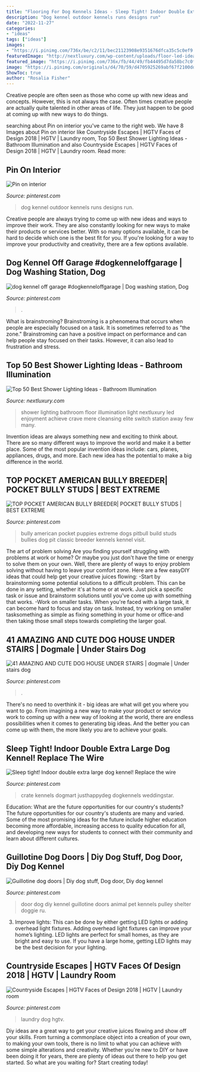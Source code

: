 ```yaml
---
title: "Flooring For Dog Kennels Ideas - Sleep Tight! Indoor Double Extra Large Dog Kennel! Replace The Wire"
description: "Dog kennel outdoor kennels runs designs run"
date: "2022-11-27"
categories:
- "ideas"
tags: ["ideas"]
images:
- "https://i.pinimg.com/736x/be/c2/11/bec21123908e9351676dfca35c5c0ef9.jpg"
featuredImage: "http://nextluxury.com/wp-content/uploads/floor-led-ideas-for-shower-lighting.jpg"
featured_image: "https://i.pinimg.com/736x/fb/44/49/fb44495d7da58bc7c0fa90ce74afc2f0.jpg"
image: "https://i.pinimg.com/originals/d4/70/59/d4705925269abf67f2100ddbbaeb7722.jpg"
ShowToc: true
author: "Rosalia Fisher"
---
```



Creative people are often seen as those who come up with new ideas and concepts. However, this is not always the case. Often times creative people are actually quite talented in other areas of life. They just happen to be good at coming up with new ways to do things.

	

		
searching about Pin on interior you've came to the right web. We have 8 Images about Pin on interior like Countryside Escapes | HGTV Faces of Design 2018 | HGTV | Laundry room, Top 50 Best Shower Lighting Ideas - Bathroom Illumination and also Countryside Escapes | HGTV Faces of Design 2018 | HGTV | Laundry room. Read more:
		
    
## Pin On Interior

<img loading=lazy src="https://i.pinimg.com/736x/22/02/40/220240ce1e3277b63c1aaf20117690ba.jpg" onerror="this.onerror=null;this.src='https://tse4.mm.bing.net/th?id=OIP.xYWWZIwssUcdr1b04E0wSQHaNK&amp;pid=15.1';" alt="Pin on interior">

_Source: pinterest.com_

>dog kennel outdoor kennels runs designs run. 

	

Creative people are always trying to come up with new ideas and ways to improve their work. They are also constantly looking for new ways to make their products or services better. With so many options available, it can be hard to decide which one is the best fit for you. If you're looking for a way to improve your productivity and creativity, there are a few options available.

    
## Dog Kennel Off Garage #dogkenneloffgarage | Dog Washing Station, Dog

<img loading=lazy src="https://i.pinimg.com/736x/fb/44/49/fb44495d7da58bc7c0fa90ce74afc2f0.jpg" onerror="this.onerror=null;this.src='https://tse1.mm.bing.net/th?id=OIP.sHwXxjpX0Xu3Y25A8TladAHaHa&amp;pid=15.1';" alt="dog kennel off garage #dogkenneloffgarage | Dog washing station, Dog">

_Source: pinterest.com_

>. 

	

What is brainstroming?
Brainstroming is a phenomena that occurs when people are especially focused on a task. It is sometimes referred to as "the zone." Brainstroming can have a positive impact on performance and can help people stay focused on their tasks. However, it can also lead to frustration and stress.

    
## Top 50 Best Shower Lighting Ideas - Bathroom Illumination

<img loading=lazy src="http://nextluxury.com/wp-content/uploads/floor-led-ideas-for-shower-lighting.jpg" onerror="this.onerror=null;this.src='https://tse1.mm.bing.net/th?id=OIP.qy6ts9c82_mT6z-OzhUAFQAAAA&amp;pid=15.1';" alt="Top 50 Best Shower Lighting Ideas - Bathroom Illumination">

_Source: nextluxury.com_

>shower lighting bathroom floor illumination light nextluxury led enjoyment achieve crave mere cleansing elite switch station away few many. 

	

Invention ideas are always something new and exciting to think about. There are so many different ways to improve the world and make it a better place. Some of the most popular invention ideas include: cars, planes, appliances, drugs, and more. Each new idea has the potential to make a big difference in the world.

    
## TOP POCKET AMERICAN BULLY BREEDER| POCKET BULLY STUDS | BEST EXTREME

<img loading=lazy src="https://i.pinimg.com/736x/55/2c/ee/552ceed3fb929041a54c964c5d182f7b.jpg" onerror="this.onerror=null;this.src='https://tse1.mm.bing.net/th?id=OIP.MsSrXtMIhbjQ73gj14zBlwHaHa&amp;pid=15.1';" alt="TOP POCKET AMERICAN BULLY BREEDER| POCKET BULLY STUDS | BEST EXTREME">

_Source: pinterest.com_

>bully american pocket puppies extreme dogs pitbull build studs bullies dog pit classic breeder kennels kennel visit. 

	

The art of problem solving
Are you finding yourself struggling with problems at work or home? Or maybe you just don't have the time or energy to solve them on your own. Well, there are plenty of ways to enjoy problem solving without having to leave your comfort zone. Here are a few easyDIY ideas that could help get your creative juices flowing: 
-Start by brainstorming some potential solutions to a difficult problem. This can be done in any setting, whether it's at home or at work. Just pick a specific task or issue and brainstorm solutions until you've come up with something that works. 
-Work on smaller tasks. When you're faced with a large task, it can become hard to focus and stay on task. Instead, try working on smaller tasksomething as simple as fixing something in your home or office-and then taking those small steps towards completing the larger goal.

    
## 41 AMAZING AND CUTE DOG HOUSE UNDER STAIRS | Dogmale | Under Stairs Dog

<img loading=lazy src="https://i.pinimg.com/originals/8f/a3/b2/8fa3b240a816c9ada400db3786fc626e.jpg" onerror="this.onerror=null;this.src='https://tse1.mm.bing.net/th?id=OIP.hPJEboF2Vd_oKK76fh2HxAHaLH&amp;pid=15.1';" alt="41 AMAZING AND CUTE DOG HOUSE UNDER STAIRS | dogmale | Under stairs dog">

_Source: pinterest.com_

>. 

	

There's no need to overthink it - big ideas are what will get you where you want to go. From imagining a new way to make your product or service work to coming up with a new way of looking at the world, there are endless possibilities when it comes to generating big ideas. And the better you can come up with them, the more likely you are to achieve your goals.

    
## Sleep Tight! Indoor Double Extra Large Dog Kennel! Replace The Wire

<img loading=lazy src="https://i.pinimg.com/736x/be/c2/11/bec21123908e9351676dfca35c5c0ef9.jpg" onerror="this.onerror=null;this.src='https://tse3.mm.bing.net/th?id=OIP.NvQnaYbljDLRQHP1jSJ2TAHaFj&amp;pid=15.1';" alt="Sleep tight! Indoor double extra large dog kennel! Replace the wire">

_Source: pinterest.com_

>crate kennels dogmart justhappydeg dogkennels weddingstar. 

	

Education: What are the future opportunities for our country's students?
The future opportunities for our country's students are many and varied. Some of the most promising ideas for the future include higher education becoming more affordable, increasing access to quality education for all, and developing new ways for students to connect with their community and learn about different cultures.

    
## Guillotine Dog Doors | Diy Dog Stuff, Dog Door, Diy Dog Kennel

<img loading=lazy src="https://i.pinimg.com/736x/78/28/0e/78280e9872da17e88d548b91db3bd40a--pet-shelter-animal-shelter.jpg" onerror="this.onerror=null;this.src='https://tse3.mm.bing.net/th?id=OIP.U29BPqCt-wzzbdrIpgmSWQAAAA&amp;pid=15.1';" alt="Guillotine dog doors | Diy dog stuff, Dog door, Diy dog kennel">

_Source: pinterest.com_

>door dog diy kennel guillotine doors animal pet kennels pulley shelter doggie ru. 

	

3. Improve lights: This can be done by either getting LED lights or adding overhead light fixtures.
Adding overhead light fixtures can improve your home’s lighting. LED lights are perfect for small homes, as they are bright and easy to use. If you have a large home, getting LED lights may be the best decision for your lighting.

    
## Countryside Escapes | HGTV Faces Of Design 2018 | HGTV | Laundry Room

<img loading=lazy src="https://i.pinimg.com/originals/d4/70/59/d4705925269abf67f2100ddbbaeb7722.jpg" onerror="this.onerror=null;this.src='https://tse1.mm.bing.net/th?id=OIP.4YkNaJ-3O05DR10gniaRVwHaJ4&amp;pid=15.1';" alt="Countryside Escapes | HGTV Faces of Design 2018 | HGTV | Laundry room">

_Source: pinterest.com_

>laundry dog hgtv. 

	

Diy ideas are a great way to get your creative juices flowing and show off your skills. From turning a commonplace object into a creation of your own, to making your own tools, there is no limit to what you can achieve with some simple alterations and creativity. Whether you're new to DIY or have been doing it for years, there are plenty of ideas out there to help you get started. So what are you waiting for? Start creating today!


